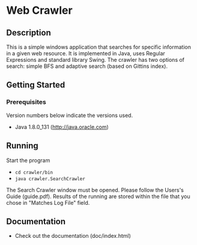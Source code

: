 # Web Crawler

## Description

This is a simple windows application that searches for specific information in a given web resource.
It is implemented in Java, uses Regular Expressions and standard library Swing.
The crawler has two options of search: simple BFS and adaptive search (based on Gittins index).

## Getting Started

### Prerequisites

Version numbers below indicate the versions used.

 * Java 1.8.0_131 (http://java.oracle.com)

## Running 

Start the program

 * ```cd crawler/bin```
 * ```java crawler.SearchCrawler```

The Search Crawler window must be opened. Please follow the Users's Guide (guide.pdf).
Results of the running are stored within the file that you chose in "Matches Log File" field.

## Documentation

 * Check out the documentation (doc/index.html)